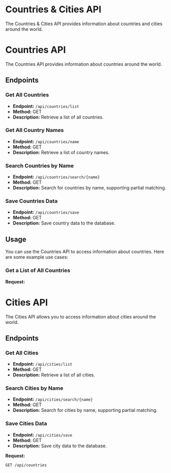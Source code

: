 # Countries & Cities API

The Countries & Cities API provides information about countries and cities around the world.

# Countries API

The Countries API provides information about countries around the world.

## Endpoints

### Get All Countries

- **Endpoint:** `/api/countries/list`
- **Method:** GET
- **Description:** Retrieve a list of all countries.

### Get All Country Names

- **Endpoint:** `/api/countries/name`
- **Method:** GET
- **Description:** Retrieve a list of country names.

### Search Countries by Name

- **Endpoint:** `/api/countries/search/{name}`
- **Method:** GET
- **Description:** Search for countries by name, supporting partial matching.

### Save Countries Data

- **Endpoint:** `/api/countries/save`
- **Method:** GET
- **Description:** Save country data to the database.

## Usage

You can use the Countries API to access information about countries. Here are some example use cases:

### Get a List of All Countries

**Request:**

# Cities API

The Cities API allows you to access information about cities around the world.

## Endpoints

### Get All Cities

- **Endpoint:** `/api/cities/list`
- **Method:** GET
- **Description:** Retrieve a list of all cities.

### Search Cities by Name

- **Endpoint:** `/api/cities/search/{name}`
- **Method:** GET
- **Description:** Search for cities by name, supporting partial matching.

### Save Cities Data

- **Endpoint:** `/api/cities/save`
- **Method:** GET
- **Description:** Save city data to the database.

**Request:**

```http
GET /api/countries
